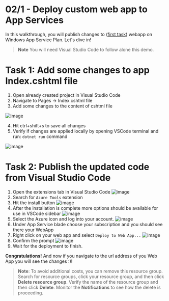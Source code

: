 
# 02/1 - Deploy custom web app to App Services

In this walkthrough, you will publish changes to ([first task](https://github.com/Maciejszuchta/Azure-Fundamentals-Workshops/blob/main/Instructions/02-App-services/1-Deploy-custom-web-app-to-app-services-in-vs-code.md)) webapp on Windows App Service Plan. Let's dive in!

>**Note** You will need Visual Studio Code to follow alone this demo.

# Task 1: Add some changes to app Index.cshtml file
 1. Open already created project in Visual Studio Code
 2. Navigate to Pages -> Index.cshtml file 
 3. Add some changes to the content of cshtml file 

 ![image](https://user-images.githubusercontent.com/12434636/165066737-287b8caa-3972-4b8a-b7d8-e5986564dd49.png)
    
 4. Hit ctrl+shift+s to save all changes  
 5. Verify if changes are applied locally by opening VSCode terminal and run: `dotnet run` command 

![image](https://user-images.githubusercontent.com/12434636/165068423-4de76d67-57b0-41b2-9f9a-e7b47ffa1822.png)



# Task 2: Publish the updated code from Visual Studio Code
 1. Open the extensions tab in Visual Studio Code 
 ![image](https://user-images.githubusercontent.com/12434636/165068626-e75488cf-fadd-40e5-a4ef-9b85db02c2c7.png)
 2. Search for `Azure Tools` extension
 3. Hit the install button
 ![image](https://user-images.githubusercontent.com/12434636/165069057-8145043f-78cf-4040-b8ae-4e99c1ffdb59.png)  
 4. After the installation is complete more options should be available for use in VSCode sidebar
 ![image](https://user-images.githubusercontent.com/12434636/165069240-ed78c3c3-0c95-4519-be9a-19854ce81e56.png)
 5. Select the Azure icon and log into your account.
 ![image](https://user-images.githubusercontent.com/12434636/165069356-e55f6eb6-1bc4-4994-9ca2-998cb72fe2a0.png)
 6. Under App Service blade choose your subscription and you should see there your WebApp
 7. Right click on your web app and select `Deploy to Web App...` 
 ![image](https://user-images.githubusercontent.com/12434636/165069783-ad92a4da-1556-4f98-a276-c1aff284841d.png)
 8. Confirm the prompt 
 ![image](https://user-images.githubusercontent.com/12434636/165070031-8171b3a5-8a22-462e-85f1-82dbd87776ba.png)
 9. Wait for the deployment to finish.

**Congratulations!** And now if you navigate to the url address of you Web App you will see the changes :)!

>**Note**: To avoid additional costs, you can remove this resource group. Search for resource groups, click your resource group, and then click **Delete resource group**. Verify the name of the resource group and then click **Delete**. Monitor the **Notifications** to see how the delete is proceeding.
